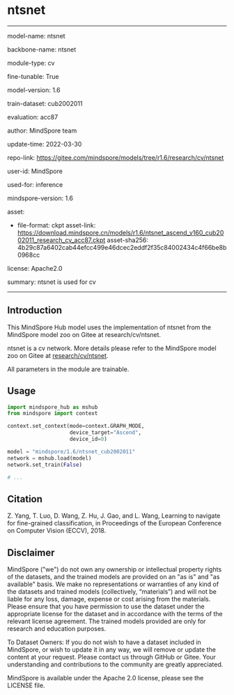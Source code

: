 # ntsnet

---

model-name: ntsnet

backbone-name: ntsnet

module-type: cv

fine-tunable: True

model-version: 1.6

train-dataset: cub2002011

evaluation: acc87

author: MindSpore team

update-time: 2022-03-30

repo-link: <https://gitee.com/mindspore/models/tree/r1.6/research/cv/ntsnet>

user-id: MindSpore

used-for: inference

mindspore-version: 1.6

asset:

-
    file-format: ckpt
    asset-link: <https://download.mindspore.cn/models/r1.6/ntsnet_ascend_v160_cub2002011_research_cv_acc87.ckpt>
    asset-sha256: 4b29c87a6402cab44efcc499e46dcec2eddf2f35c84002434c4f66be8b0968cc

license: Apache2.0

summary: ntsnet is used for cv

---

## Introduction

This MindSpore Hub model uses the implementation of ntsnet from the MindSpore model zoo on Gitee at research/cv/ntsnet.

ntsnet is a cv network. More details please refer to the MindSpore model zoo on Gitee at [research/cv/ntsnet](https://gitee.com/mindspore/models/blob/r1.6/research/cv/ntsnet/README.md).

All parameters in the module are trainable.

## Usage

```python
import mindspore_hub as mshub
from mindspore import context

context.set_context(mode=context.GRAPH_MODE,
                    device_target="Ascend",
                    device_id=0)

model = "mindspore/1.6/ntsnet_cub2002011"
network = mshub.load(model)
network.set_train(False)

# ...
```

## Citation

Z. Yang, T. Luo, D. Wang, Z. Hu, J. Gao, and L. Wang, Learning to navigate for fine-grained classification, in Proceedings of the European Conference on Computer Vision (ECCV), 2018.

## Disclaimer

MindSpore ("we") do not own any ownership or intellectual property rights of the datasets, and the trained models are provided on an "as is" and "as available" basis. We make no representations or warranties of any kind of the datasets and trained models (collectively, “materials”) and will not be liable for any loss, damage, expense or cost arising from the materials. Please ensure that you have permission to use the dataset under the appropriate license for the dataset and in accordance with the terms of the relevant license agreement. The trained models provided are only for research and education purposes.

To Dataset Owners: If you do not wish to have a dataset included in MindSpore, or wish to update it in any way, we will remove or update the content at your request. Please contact us through GitHub or Gitee. Your understanding and contributions to the community are greatly appreciated.

MindSpore is available under the Apache 2.0 license, please see the LICENSE file.

